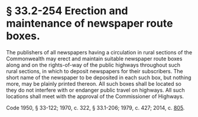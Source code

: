 # § 33.2-254 Erection and maintenance of newspaper route boxes.

<p>The publishers of all newspapers having a circulation in rural sections of the Commonwealth may erect and maintain suitable newspaper route boxes along and on the rights-of-way of the public highways throughout such rural sections, in which to deposit newspapers for their subscribers. The short name of the newspaper to be deposited in each such box, but nothing more, may be plainly printed thereon. All such boxes shall be located so they do not interfere with or endanger public travel on highways. All such locations shall meet with the approval of the Commissioner of Highways.</p><p>Code 1950, § 33-122; 1970, c. 322, § 33.1-206; 1979, c. 427; 2014, c. <a href='http://lis.virginia.gov/cgi-bin/legp604.exe?141+ful+CHAP0805'>805</a>.</p>